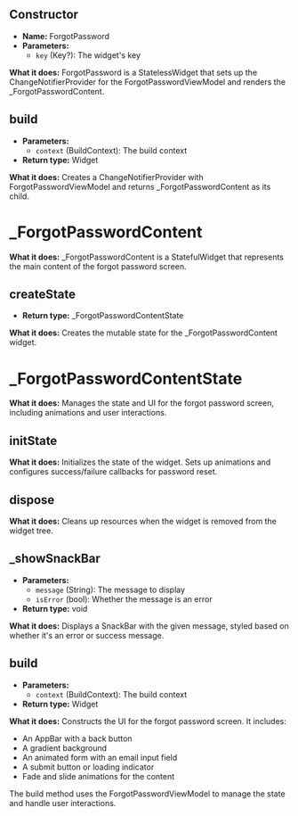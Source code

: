 ## **Constructor**
- **Name:** ForgotPassword
- **Parameters:**
  - `key` (Key?): The widget's key

**What it does:**
ForgotPassword is a StatelessWidget that sets up the ChangeNotifierProvider for the ForgotPasswordViewModel and renders the _ForgotPasswordContent.

## **build**
- **Parameters:**
  - `context` (BuildContext): The build context
- **Return type:** Widget

**What it does:**
Creates a ChangeNotifierProvider with ForgotPasswordViewModel and returns _ForgotPasswordContent as its child.

# **_ForgotPasswordContent**

**What it does:**
_ForgotPasswordContent is a StatefulWidget that represents the main content of the forgot password screen.

## **createState**
- **Return type:** _ForgotPasswordContentState

**What it does:**
Creates the mutable state for the _ForgotPasswordContent widget.

# **_ForgotPasswordContentState**

**What it does:**
Manages the state and UI for the forgot password screen, including animations and user interactions.

## **initState**
**What it does:**
Initializes the state of the widget. Sets up animations and configures success/failure callbacks for password reset.

## **dispose**
**What it does:**
Cleans up resources when the widget is removed from the widget tree.

## **_showSnackBar**
- **Parameters:**
  - `message` (String): The message to display
  - `isError` (bool): Whether the message is an error
- **Return type:** void

**What it does:**
Displays a SnackBar with the given message, styled based on whether it's an error or success message.

## **build**
- **Parameters:**
  - `context` (BuildContext): The build context
- **Return type:** Widget

**What it does:**
Constructs the UI for the forgot password screen. It includes:
- An AppBar with a back button
- A gradient background
- An animated form with an email input field
- A submit button or loading indicator
- Fade and slide animations for the content

The build method uses the ForgotPasswordViewModel to manage the state and handle user interactions.